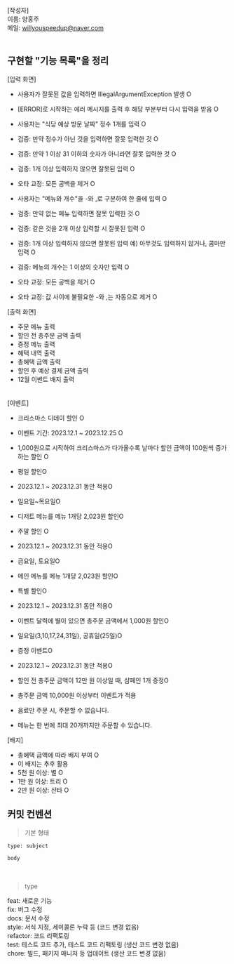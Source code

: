 [작성자]　   
이름: 양홍주   
메일: willyouspeedup@naver.com　   
　   

## 구현할 "기능 목록"을 정리

[입력 화면]
- 사용자가 잘못된 값을 입력하면 IllegalArgumentException 발생 O
- [ERROR]로 시작하는 에러 메시지를 출력 후 해당 부분부터 다시 입력을 받음 O
  

- 사용자는 "식당 예상 방문 날짜" 정수 1개를 입력 O
- 검증: 만약 정수가 아닌 것을 입력하면 잘못 입력한 것 O
- 검증: 만약 1 이상 31 이하의 숫자가 아니라면 잘못 입력한 것 O
- 검증: 1개 이상 입력하지 않으면 잘못된 입력  O
- 오타 교정: 모든 공백을 제거  O


- 사용자는 "메뉴와 개수"을 -와 ,로 구분하여 한 줄에 입력  O
- 검증: 만약 없는 메뉴 입력하면 잘못 입력한 것  O
- 검증: 같은 것을 2개 이상 입력할 시 잘못된 입력  O
- 검증: 1개 이상 입력하지 않으면 잘못된 입력 예) 아무것도 입력하지 않거나, 콤마만 입력  O
- 검증: 메뉴의 개수는 1 이상의 숫자만 입력 O
- 오타 교정: 모든 공백을 제거  O
- 오타 교정: 값 사이에 불필요한 -와 ,는 자동으로 제거  O

  

[출력 화면]
- 주문 메뉴 출력
- 할인 전 총주문 금액 출력
- 증정 메뉴 출력
- 혜택 내역 출력
- 총혜택 금액 출력
- 할인 후 예상 결제 금액 출력
- 12월 이벤트 배지 출력

　  
[이벤트]
- 크리스마스 디데이 할인 O
- 이벤트 기간: 2023.12.1 ~ 2023.12.25 O 
- 1,000원으로 시작하여 크리스마스가 다가올수록 날마다 할인 금액이 100원씩 증가하는 할인 O


- 평일 할인O
- 2023.12.1 ~ 2023.12.31 동안 적용O
- 일요일~목요일O
- 디저트 메뉴를 메뉴 1개당 2,023원 할인O

  
- 주말 할인 O
- 2023.12.1 ~ 2023.12.31 동안 적용O
- 금요일, 토요일O
- 메인 메뉴를 메뉴 1개당 2,023원 할인O

  
- 특별 할인O
- 2023.12.1 ~ 2023.12.31 동안 적용O
- 이벤트 달력에 별이 있으면 총주문 금액에서 1,000원 할인O
- 일요일(3,10,17,24,31일), 공휴일(25일)O

  
- 증정 이벤트O
- 2023.12.1 ~ 2023.12.31 동안 적용O
- 할인 전 총주문 금액이 12만 원 이상일 때, 샴페인 1개 증정O

  
- 총주문 금액 10,000원 이상부터 이벤트가 적용
- 음료만 주문 시, 주문할 수 없습니다.
- 메뉴는 한 번에 최대 20개까지만 주문할 수 있습니다.
 
[배지]
- 총혜택 금액에 따라 배지 부여 O
- 이 배지는 추후 활용
- 5천 원 이상: 별  O
- 1만 원 이상: 트리  O
- 2만 원 이상: 산타  O



## 커밋 컨벤션

> 기본 형태
~~~
type: subject

body
~~~
　   
> type

feat: 새로운 기능　   
fix: 버그 수정　   
docs: 문서 수정　   
style: 서식 지정, 세미콜론 누락 등 (코드 변경 없음)　   
refactor: 코드 리팩토링　   
test: 테스트 코드 추가, 테스트 코드 리팩토링 (생산 코드 변경 없음)　   
chore: 빌드, 패키지 매니저 등 업데이트  (생산 코드 변경 없음)　   
　   
